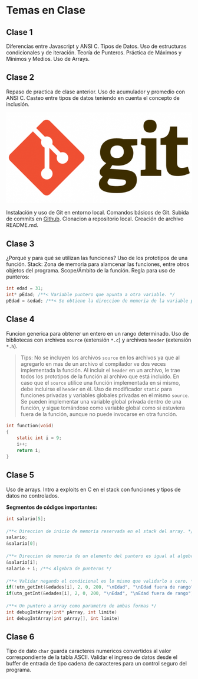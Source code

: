 # Temas en Clase

## Clase 1
Diferencias entre Javascript y ANSI C. Tipos de Datos. Uso de estructuras condicionales y de iteración. Teoría de Punteros. Práctica de Máximos y Mínimos y Medios. Uso de Arrays.

## Clase 2
Repaso de practica de clase anterior. Uso de acumulador y promedio con ANSI C. Casteo entre tipos de datos teniendo en cuenta el concepto de inclusión.

![Git](/img/Git-Logo.png)

Instalación y uso de Git en entorno local. Comandos básicos de Git. Subida de commits en [Github](https://github.com). Clonacion a repositorio local. Creación de archivo README.md.

## Clase 3
¿Porqué y para qué se utilizan las funciones? Uso de los prototipos de una función. Stack: Zona de memoria para alamcenar las funciones, entre otros objetos del programa. Scope/Ámbito de la función. Regla para uso de punteros:

```c
int edad = 31;
int* pEdad; /**< Variable puntero que apunta a otra variable. */
pEdad = &edad; /**< Se obtiene la direccion de memoria de la variable pEdad. */
```

## Clase 4
Funcion generica para obtener un entero en un rango determinado. Uso de bibliotecas con archivos `source` (extensión `*.c`) y archivos `header` (extensión `*.h`).

> Tips: No se incluyen los archivos `source` en los archivos ya que al agregarlo en mas de un archivo el compilador ve dos veces implementada la función. Al incluir el `header` en un archivo, le trae todos los prototipos de la función al archivo que está incluido. En caso que el `source` utilice una función implementada en si mismo, debe incluirse el `header` en él. Uso de modificador `static` para funciones privadas y variables globales privadas en el mismo `source`. Se pueden implementar una variable global privada dentro de una función, y sigue tomándose como variable global como si estuviera fuera de la función, aunque no puede invocarse en otra función.

```c
int function(void)
{
	static int i = 9;
	i++;
	return i;
}
```

## Clase 5
Uso de arrays. Intro a exploits en C en el stack con funciones y tipos de datos no controlados.

__Segmentos de códigos importantes:__

```c
int salario[5];

/**< Direccion de inicio de memoria reservada en el stack del array. */
salario;
&salario[0];

/**< Direccion de memoria de un elemento del puntero es igual al algebra de punteros. */
&salario[i];
salario + i; /**< Algebra de punteros */

/**< Validar negando el condicional es lo mismo que validarlo a cero. */
if(!utn_getInt(&edades[i], 2, 0, 200, "\nEdad", "\nEdad fuera de rango"))
if(utn_getInt(&edades[i], 2, 0, 200, "\nEdad", "\nEdad fuera de rango")==0)

/**< Un puntero a array como parametro de ambas formas */
int debugIntArray(int* pArray, int limite)
int debugIntArray(int pArray[], int limite)
```

## Clase 6
Tipo de dato `char` guarda caracteres numericos convertidos al valor correspondiente de la tabla ASCII. Validar el ingreso de datos desde el buffer de entrada de tipo cadena de caracteres para un control seguro del programa.
